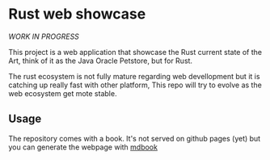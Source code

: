 # Rust web showcase 

*WORK IN PROGRESS*

This project is a web application that showcase the Rust current state of the Art, think of it as the Java Oracle Petstore, but for Rust. 

The rust ecosystem is not fully mature regarding web devellopment but it is catching up really fast with other platform, This repo will try to evolve as the web ecosystem get mote stable. 

## Usage

The repository comes with a book. It's not served on github pages (yet) but you can generate the webpage with [mdbook](https://rust-lang-nursery.github.io/mdBook/) 

